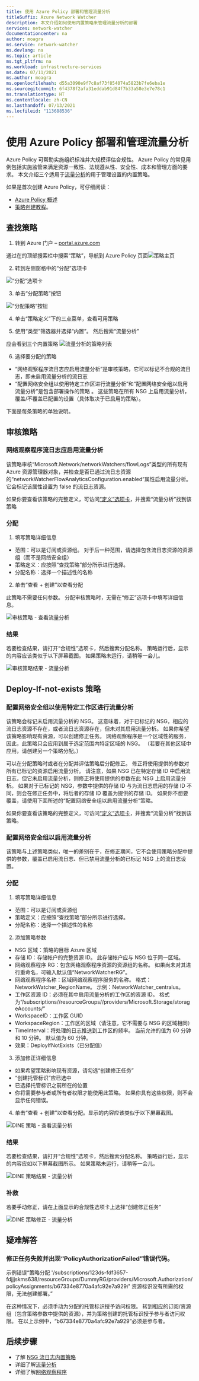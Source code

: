 ```yaml
---
title: 使用 Azure Policy 部署和管理流量分析
titleSuffix: Azure Network Watcher
description: 本文介绍如何使用内置策略来管理流量分析的部署
services: network-watcher
documentationcenter: na
author: moagra
ms.service: network-watcher
ms.devlang: na
ms.topic: article
ms.tgt_pltfrm: na
ms.workload: infrastructure-services
ms.date: 07/11/2021
ms.author: moagra
ms.openlocfilehash: d55a3090e9f7c8af73f854074a5823b7fe6eba1e
ms.sourcegitcommit: 6f4378f2afa31eddab91d84f7b33a58e3e7e78c1
ms.translationtype: HT
ms.contentlocale: zh-CN
ms.lasthandoff: 07/13/2021
ms.locfileid: "113688536"
---
```

# <a name="deploy-and-manage-traffic-analytics-using-azure-policy"></a>使用 Azure Policy 部署和管理流量分析 

Azure Policy 可帮助实施组织标准并大规模评估合规性。 Azure Policy 的常见用例包括实施监管来满足资源一致性、法规遵从性、安全性、成本和管理方面的要求。 本文介绍三个适用于[流量分析](./traffic-analytics.md)的用于管理设置的内置策略。

如果是首次创建 Azure Policy，可仔细阅读： 
- [Azure Policy 概述](../governance/policy/overview.md) 
- [策略创建教程](../governance/policy/assign-policy-portal.md#create-a-policy-assignment)。


## <a name="locate-the-policies"></a>查找策略
1. 转到 Azure 门户 – [portal.azure.com](https://portal.azure.com) 

通过在的顶部搜索栏中搜索“策略”，导航到 Azure Policy 页面![策略主页](./media/network-watcher-builtin-policy/1_policy-search.png)

2. 转到左侧窗格中的“分配”选项卡

![“分配”选项卡](./media/network-watcher-builtin-policy/2_assignments-tab.png)

3. 单击“分配策略”按钮 

![“分配策略”按钮](./media/network-watcher-builtin-policy/3_assign-policy-button.png)

4. 单击“策略定义”下的三点菜单，查看可用策略

5. 使用“类型”筛选器并选择“内置”。 然后搜索“流量分析”

应会看到三个内置策略 ![流量分析的策略列表](./media/traffic-analytics/policy-filtered-view.png)

6. 选择要分配的策略

- “网络观察程序流日志应启用流量分析”是审核策略，它可以标记不合规的流日志，即未启用流量分析的流日志
- “配置网络安全组以使用特定工作区进行流量分析”和“配置网络安全组以启用流量分析”是包含部署操作的策略 。 这些策略在所有 NSG 上启用流量分析，覆盖/不覆盖已配置的设置（具体取决于已启用的策略）。

下面是每条策略的单独说明。  

## <a name="audit-policy"></a>审核策略 

### <a name="network-watcher-flow-logs-should-have-traffic-analytics-enabled"></a>网络观察程序流日志应启用流量分析

该策略审核“Microsoft.Network/networkWatchers/flowLogs”类型的所有现有 Azure 资源管理器对象，并检查是否已通过流日志资源的“networkWatcherFlowAnalyticsConfiguration.enabled”属性启用流量分析。 它会标记该属性设置为 false 的流日志资源。

如果你要查看该策略的完整定义，可访问[“定义”选项卡](https://ms.portal.azure.com/#blade/Microsoft_Azure_Policy/PolicyMenuBlade/Definitions)，并搜索“流量分析”找到该策略

### <a name="assignment"></a>分配

1. 填写策略详细信息

- 范围：可以是订阅或资源组。 对于后一种范围，请选择包含流日志资源的资源组（而不是网络安全组）
- 策略定义：应按照“查找策略”部分所示进行选择。
- 分配名称：选择一个描述性的名称 

2. 单击“查看 + 创建”以查看分配

此策略不需要任何参数。 分配审核策略时，无需在“修正”选项卡中填写详细信息。  

![审核策略 - 查看流量分析](./media/traffic-analytics/policy-one-assign.png)

### <a name="results"></a>结果

若要检查结果，请打开“合规性”选项卡，然后搜索分配名称。
策略运行后，显示的内容应该类似于以下屏幕截图。 如果策略未运行，请稍等一会儿。 

![审核策略结果 - 流量分析](./media/traffic-analytics/policy-one-results.png)

## <a name="deploy-if-not-exists-policy"></a>Deploy-If-not-exists 策略 

### <a name="configure-network-security-groups-to-use-specific-workspace-for-traffic-analytics"></a>配置网络安全组以使用特定工作区进行流量分析 

该策略会标记未启用流量分析的 NSG。 这意味着，对于已标记的 NSG，相应的流日志资源不存在，或者流日志资源存在，但未对其启用流量分析。 如果你希望该策略影响现有资源，可以创建修正任务。
网络观察程序是一个区域性的服务，因此，此策略只会应用到属于选定范围内特定区域的 NSG。 （若要在其他区域中应用，请创建另一个策略分配。）
 
可以在分配策略时或者在分配并评估策略后分配修正。 修正将使用提供的参数对所有已标记的资源启用流量分析。 请注意，如果 NSG 已在特定存储 ID 中启用流日志，但它未启用流量分析，则修正将使用提供的参数在此 NSG 上启用流量分析。 如果对于已标记的 NSG，参数中提供的存储 ID 与为流日志启用的存储 ID 不同，则会在修正任务中，将后者的存储 ID 覆盖为提供的存储 ID。 如果你不想要覆盖，请使用下面所述的“配置网络安全组以启用流量分析”策略。

如果你要查看该策略的完整定义，可访问[“定义”选项卡](https://ms.portal.azure.com/#blade/Microsoft_Azure_Policy/PolicyMenuBlade/Definitions)，并搜索“流量分析”找到该策略。 

### <a name="configure-network-security-groups-to-enable-traffic-analytics"></a>配置网络安全组以启用流量分析

该策略与上述策略类似，唯一的差别在于，在修正期间，它不会使用策略分配中提供的参数，覆盖已启用流日志、但已禁用流量分析的已标记 NSG 上的流日志设置。

### <a name="assignment"></a>分配

1. 填写策略详细信息

- 范围：可以是订阅或资源组  
- 策略定义：应按照“查找策略”部分所示进行选择。
- 分配名称：选择一个描述性的名称 

2. 添加策略参数 

- NSG 区域：策略的目标 Azure 区域
- 存储 ID：存储帐户的完整资源 ID。 此存储帐户应与 NSG 位于同一区域。
- 网络观察程序 RG：包含网络观察程序资源的资源组的名称。 如果尚未对其进行重命名，可输入默认值“NetworkWatcherRG”。
- 网络观察程序名称：区域网络观察程序服务的名称。 格式：NetworkWatcher_RegionName。 示例：NetworkWatcher_centralus。
- 工作区资源 ID：必须在其中启用流量分析的工作区的资源 ID。 格式为“/subscriptions/<SubscriptionID>/resourceGroups/<ResouceGroupName>/providers/Microsoft.Storage/storageAccounts/<StorageAccountName>”
- WorkspaceID：工作区 GUID
- WorkspaceRegion：工作区的区域（请注意，它不需要与 NSG 的区域相同）
- TimeInterval：将处理的日志推送到工作区的频率。 当前允许的值为 60 分钟和 10 分钟。 默认值为 60 分钟。
- 效果：DeployIfNotExists（已分配值）

3. 添加修正详细信息

- 如果希望策略影响现有资源，请勾选“创建修正任务”
- “创建托管标识”应已选中
- 已选择托管标识之前所在的位置
- 你将需要参与者或所有者权限才能使用此策略。 如果你具有这些权限，则不会显示任何错误。

4. 单击“查看 + 创建”以查看分配。显示的内容应该类似于以下屏幕截图。

![DINE 策略 - 查看流量分析](./media/traffic-analytics/policy-two-review.png) 


### <a name="results"></a>结果

若要检查结果，请打开“合规性”选项卡，然后搜索分配名称。
策略运行后，显示的内容应如以下屏幕截图所示。 如果策略未运行，请稍等一会儿。

![DINE 策略结果 - 流量分析](./media/traffic-analytics/policy-two-results.png)  

### <a name="remediation"></a>补救

若要手动修正，请在上面显示的合规性选项卡上选择“创建修正任务”

![DINE 策略修正 - 流量分析](./media/traffic-analytics/policy-two-remediate.png) 


## <a name="troubleshooting"></a>疑难解答

### <a name="remediation-task-fails-with-policyauthorizationfailed-error-code"></a>修正任务失败并出现“PolicyAuthorizationFailed”错误代码。

示例错误“策略分配 '/subscriptions/123ds-fdf3657-fdjjjskms638/resourceGroups/DummyRG/providers/Microsoft.Authorization/policyAssignments/b67334e8770a4afc92e7a929/' 资源标识没有所需的权限，无法创建部署。”

在这种情况下，必须手动为分配的托管标识授予访问权限。 转到相应的订阅/资源组（包含策略参数中提供的资源），并为策略创建的托管标识授予参与者访问权限。 在以上示例中，“b67334e8770a4afc92e7a929”必须是参与者。


## <a name="next-steps"></a>后续步骤 

-   了解 [NSG 流日志内置策略](./nsg-flow-logs-policy-portal.md)
-   详细了解[流量分析](./traffic-analytics.md)
-   详细了解[网络观察程序](./index.yml)
